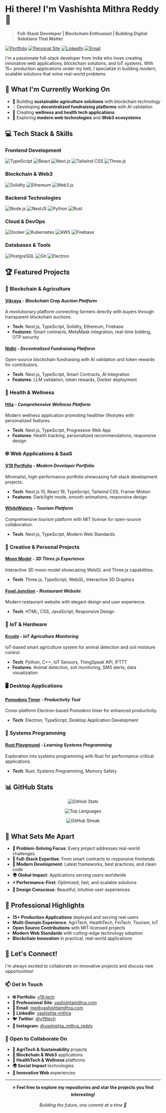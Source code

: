 # Hi there! I'm Vashishta Mithra Reddy 👋

> **Full-Stack Developer | Blockchain Enthusiast | Building Digital Solutions That Matter**

[![Portfolio](https://img.shields.io/badge/Portfolio-v19.tech-blue?style=flat-square&logo=react)](https://v19.tech)
[![Personal Site](https://img.shields.io/badge/Website-vashishtamithra.com-green?style=flat-square&logo=next.js)](https://vashishtamithra.com)
[![LinkedIn](https://img.shields.io/badge/LinkedIn-vashishta--mithra-0077B5?style=flat-square&logo=linkedin)](https://linkedin.com/in/vashishta-mithra-reddy/)
[![Email](https://img.shields.io/badge/Email-me%40vashishtamithra.com-D14836?style=flat-square&logo=gmail)](mailto:me@vashishtamithra.com)

I'm a passionate full-stack developer from India who loves creating innovative web applications, blockchain solutions, and IoT systems. With 15+ production applications under my belt, I specialize in building modern, scalable solutions that solve real-world problems.

## 🚀 What I'm Currently Working On

- 🌱 Building **sustainable agriculture solutions** with blockchain technology
- 💡 Developing **decentralized fundraising platforms** with AI validation
- 🏥 Creating **wellness and health tech applications**
- 🎯 Exploring **modern web technologies** and **Web3 ecosystems**

## 💻 Tech Stack & Skills

### **Frontend Development**
![TypeScript](https://img.shields.io/badge/-TypeScript-3178C6?style=flat-square&logo=typescript&logoColor=white)
![React](https://img.shields.io/badge/-React-61DAFB?style=flat-square&logo=react&logoColor=black)
![Next.js](https://img.shields.io/badge/-Next.js-000000?style=flat-square&logo=next.js)
![Tailwind CSS](https://img.shields.io/badge/-Tailwind_CSS-06B6D4?style=flat-square&logo=tailwindcss&logoColor=white)
![Three.js](https://img.shields.io/badge/-Three.js-000000?style=flat-square&logo=three.js)

### **Blockchain & Web3**
![Solidity](https://img.shields.io/badge/-Solidity-363636?style=flat-square&logo=solidity)
![Ethereum](https://img.shields.io/badge/-Ethereum-3C3C3D?style=flat-square&logo=ethereum)
![Web3.js](https://img.shields.io/badge/-Web3.js-F16822?style=flat-square&logo=web3.js)

### **Backend Technologies**
![Node.js](https://img.shields.io/badge/-Node.js-339933?style=flat-square&logo=node.js&logoColor=white)
![NestJS](https://img.shields.io/badge/-NestJS-E0234E?style=flat-square&logo=nestjs)
![Python](https://img.shields.io/badge/-Python-3776AB?style=flat-square&logo=python&logoColor=white)
![Rust](https://img.shields.io/badge/-Rust-000000?style=flat-square&logo=rust)

### **Cloud & DevOps**
![Docker](https://img.shields.io/badge/-Docker-2496ED?style=flat-square&logo=docker&logoColor=white)
![Kubernetes](https://img.shields.io/badge/-Kubernetes-326CE5?style=flat-square&logo=kubernetes&logoColor=white)
![AWS](https://img.shields.io/badge/-AWS-232F3E?style=flat-square&logo=amazon-aws)
![Firebase](https://img.shields.io/badge/-Firebase-FFCA28?style=flat-square&logo=firebase&logoColor=black)

### **Databases & Tools**
![PostgreSQL](https://img.shields.io/badge/-PostgreSQL-336791?style=flat-square&logo=postgresql&logoColor=white)
![Git](https://img.shields.io/badge/-Git-F05032?style=flat-square&logo=git&logoColor=white)
![Electron](https://img.shields.io/badge/-Electron-47848F?style=flat-square&logo=electron)

## 🏆 Featured Projects

### 🌾 **Blockchain & Agriculture**
#### [**Vikraya**](https://vikraya.vercel.app) - *Blockchain Crop Auction Platform*
A revolutionary platform connecting farmers directly with buyers through transparent blockchain auctions.
- **Tech**: Next.js, TypeScript, Solidity, Ethereum, Firebase
- **Features**: Smart contracts, MetaMask integration, real-time bidding, OTP security

#### [**Nidhi**](https://nidhi.v19.tech) - *Decentralized Fundraising Platform*
Open-source blockchain fundraising with AI validation and token rewards for contributors.
- **Tech**: Next.js, TypeScript, Smart Contracts, AI Integration
- **Features**: LLM validation, token rewards, Docker deployment

### 🏥 **Health & Wellness**
#### [**Hita**](https://hita.v19.tech) - *Comprehensive Wellness Platform*
Modern wellness application promoting healthier lifestyles with personalized features.
- **Tech**: Next.js, TypeScript, Progressive Web App
- **Features**: Health tracking, personalized recommendations, responsive design

### 🌐 **Web Applications & SaaS**
#### [**V19 Portfolio**](https://v19.tech) - *Modern Developer Portfolio*
Minimalist, high-performance portfolio showcasing full-stack development projects.
- **Tech**: Next.js 15, React 19, TypeScript, Tailwind CSS, Framer Motion
- **Features**: Dark/light mode, smooth animations, responsive design

#### [**WhiteWaters**](https://whitewaters.vercel.app) - *Tourism Platform*
Comprehensive tourism platform with MIT license for open-source collaboration.
- **Tech**: Next.js, TypeScript, Modern Web Standards

### 🎨 **Creative & Personal Projects**
#### [**Moon Model**](https://moon-two-topaz.vercel.app) - *3D Three.js Experience*
Interactive 3D moon model showcasing WebGL and Three.js capabilities.
- **Tech**: Three.js, TypeScript, WebGL, Interactive 3D Graphics

#### [**Food Junction**](https://thefoodjunction.vercel.app) - *Restaurant Website*
Modern restaurant website with elegant design and user experience.
- **Tech**: HTML, CSS, JavaScript, Responsive Design

### 🔧 **IoT & Hardware**
#### [**Krushi**](https://github.com/Vashishta-Mithra-Reddy/Krushi) - *IoT Agriculture Monitoring*
IoT-based smart agriculture system for animal detection and soil moisture control.
- **Tech**: Python, C++, IoT Sensors, ThingSpeak API, IFTTT
- **Features**: Animal detection, soil monitoring, SMS alerts, data visualization

### 🖥️ **Desktop Applications**
#### [**Pomodoro Timer**](https://github.com/Vashishta-Mithra-Reddy/pomodoro) - *Productivity Tool*
Cross-platform Electron-based Pomodoro timer for enhanced productivity.
- **Tech**: Electron, TypeScript, Desktop Application Development

### 🦀 **Systems Programming**
#### [**Rust Playground**](https://github.com/Vashishta-Mithra-Reddy/hello_rust) - *Learning Systems Programming*
Exploration into systems programming with Rust for performance-critical applications.
- **Tech**: Rust, Systems Programming, Memory Safety

## 📊 GitHub Stats

<div align="center">

![GitHub Stats](https://github-readme-stats.vercel.app/api?username=Vashishta-Mithra-Reddy&show_icons=true&theme=radical&hide_border=true)

![Top Languages](https://github-readme-stats.vercel.app/api/top-langs/?username=Vashishta-Mithra-Reddy&layout=compact&theme=radical&hide_border=true)

![GitHub Streak](https://github-readme-streak-stats.herokuapp.com/?user=Vashishta-Mithra-Reddy&theme=radical&hide_border=true)

</div>

## 🌟 What Sets Me Apart

- **🎯 Problem-Solving Focus**: Every project addresses real-world challenges
- **🔧 Full-Stack Expertise**: From smart contracts to responsive frontends
- **📱 Modern Development**: Latest frameworks, best practices, and clean code
- **🌍 Global Impact**: Applications serving users worldwide
- **⚡ Performance-First**: Optimized, fast, and scalable solutions
- **🎨 Design Conscious**: Beautiful, intuitive user experiences

## 💼 Professional Highlights

- **15+ Production Applications** deployed and serving real users
- **Multi-Domain Experience**: AgriTech, HealthTech, FinTech, Tourism, IoT
- **Open Source Contributions** with MIT-licensed projects
- **Modern Web Standards** with cutting-edge technology adoption
- **Blockchain Innovation** in practical, real-world applications

## 🤝 Let's Connect!

I'm always excited to collaborate on innovative projects and discuss new opportunities!

### 📫 Get In Touch
- **🌐 Portfolio**: [v19.tech](https://v19.tech)
- **💼 Professional Site**: [vashishtamithra.com](https://vashishtamithra.com)
- **📧 Email**: [me@vashishtamithra.com](mailto:me@vashishtamithra.com)
- **💼 LinkedIn**: [vashishta-mithra](https://linkedin.com/in/vashishta-mithra-reddy/)
- **🐦 Twitter**: [@v19tech](https://x.com/v19tech)
- **📱 Instagram**: [@vashishta_mithra_reddy](https://instagram.com/vashishta_mithra_reddy)

### 🤝 Open to Collaborate On
- **🌱 AgriTech & Sustainability** projects
- **🔗 Blockchain & Web3** applications
- **🏥 HealthTech & Wellness** platforms
- **🌍 Social Impact** technologies
- **🚀 Innovative Web** experiences

---

<div align="center">
  <strong>⭐ Feel free to explore my repositories and star the projects you find interesting!</strong>
  <br><br>
  <em>Building the future, one commit at a time 🚀</em>
</div>
